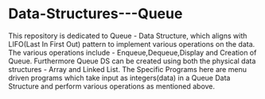 # Data-Structures---Queue
This repository is dedicated to Queue - Data Structure, which aligns with LIFO(Last In First Out) pattern to implement various operations on the data.
The various operations include - Enqueue,Dequeue,Display and Creation of Queue. 
Furthermore Queue DS can be created using both the physical data structures - Array and Linked List.
The Specific Programs here are menu driven programs which take input as integers(data) in a Queue Data Structure and perform various operations as mentioned above.
